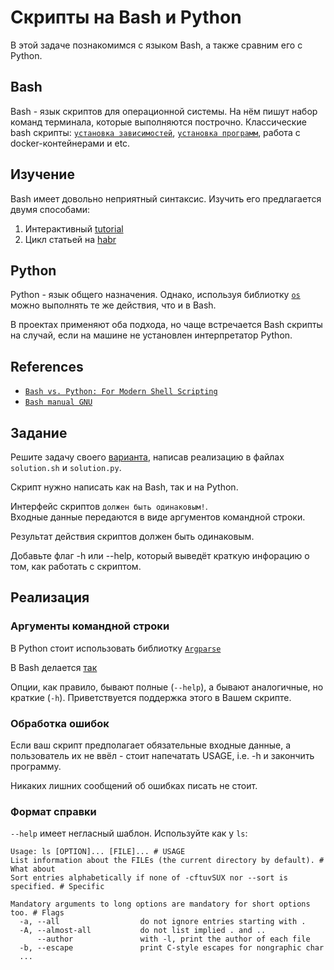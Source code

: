 # Скрипты на Bash и Python

В этой задаче познакомимся с языком Bash, а также сравним его с Python.

## Bash

Bash - язык скриптов для операционной системы. На нём пишут набор команд терминала, которые выполняются построчно. Классические bash скрипты: [`установка зависимостей`](../../install_deps.sh), [`установка программ`](../../install_client.sh), работа с docker-контейнерами и etc. 

## Изучение

Bash имеет довольно неприятный синтаксис. Изучить его предлагается двумя способами:
1) Интерактивный [tutorial](https://www.learnshell.org/)
2) Цикл статьей на [habr](https://habr.com/ru/companies/ruvds/articles/325522/)


## Python

Python - язык общего назначения. Однако, используя библиотку [`os`](https://docs.python.org/3/library/os.html) можно выполнять те же действия, что и в Bash.

В проектах применяют оба подхода, но чаще встречается Bash скрипты на случай, если на машине не установлен интерпретатор Python.

## References

* [`Bash vs. Python: For Modern Shell Scripting`](https://levelup.gitconnected.com/bash-vs-python-for-modern-shell-scripting-c1d3d79c3622)
* [`Bash manual GNU`](https://www.gnu.org/software/bash/manual/bash.html)

## Задание

Решите задачу своего [варианта](variant.md), написав реализацию в файлах `solution.sh` и `solution.py`. 

Скрипт нужно написать как на Bash, так и на Python.

Интерфейс скриптов `должен быть одинаковым!`.   
Входные данные передаются в виде аргументов командной строки.

Результат действия скриптов должен быть одинаковым.

Добавьте флаг -h или --help, который выведёт краткую инфорацию о том, как работать с скриптом.

## Реализация

### Аргументы командной строки

В Python стоит использовать библиотку [`Argparse`](https://docs.python.org/3/library/argparse.html)

В Bash делается [так](https://www.squash.io/passing-parameters-to-scripts-in-bash/)

Опции, как правило, бывают полные (`--help`), а бывают аналогичные, но краткие (`-h`). Приветствуется поддержка этого в Вашем скрипте.

### Обработка ошибок

Если ваш скрипт предполагает обязательные входные данные, а пользователь их не ввёл - стоит напечатать USAGE, i.e. -h и закончить программу. 

Никаких лишних сообщений об ошибках писать не стоит.

### Формат справки

`--help` имеет негласный шаблон. Используйте как у `ls`:
```shell
Usage: ls [OPTION]... [FILE]... # USAGE
List information about the FILEs (the current directory by default). # What about
Sort entries alphabetically if none of -cftuvSUX nor --sort is specified. # Specific 

Mandatory arguments to long options are mandatory for short options too. # Flags
  -a, --all                  do not ignore entries starting with .
  -A, --almost-all           do not list implied . and ..
      --author               with -l, print the author of each file
  -b, --escape               print C-style escapes for nongraphic char
  ...
``` 